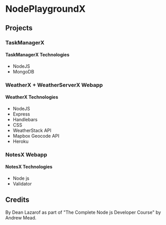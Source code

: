 # NodePlaygroundX

## Projects

### TaskManagerX

#### TaskManagerX Technologies

- NodeJS
- MongoDB

### WeatherX + WeatherServerX Webapp

#### WeatherX Technologies

- NodeJS
- Express
- Handlebars
- CSS
- WeatherStack API
- Mapbox Geocode API
- Heroku

### NotesX Webapp

#### NotesX Technologies

- Node js
- Validator

## Credits

By Dean Lazarof as part of "The Complete Node js Developer Course" by Andrew Mead.

